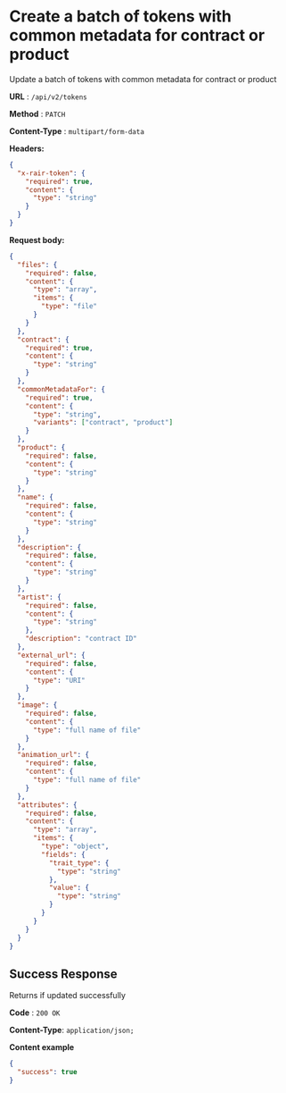 # Create a batch of tokens with common metadata for contract or product

Update a batch of tokens with common metadata for contract or product

**URL** : `/api/v2/tokens`

**Method** : `PATCH`

**Content-Type** : `multipart/form-data`

**Headers:**

```json
{
  "x-rair-token": {
    "required": true,
    "content": {
      "type": "string"
    }
  }
}
```

**Request body:**

```json
{
  "files": {
    "required": false,
    "content": {
      "type": "array",
      "items": {
        "type": "file"
      }
    }
  },
  "contract": {
    "required": true,
    "content": {
      "type": "string"
    }
  },
  "commonMetadataFor": {
    "required": true,
    "content": {
      "type": "string",
      "variants": ["contract", "product"]
    }
  },
  "product": {
    "required": false,
    "content": {
      "type": "string"
    }
  },
  "name": {
    "required": false,
    "content": {
      "type": "string"
    }
  },
  "description": {
    "required": false,
    "content": {
      "type": "string"
    }
  },
  "artist": {
    "required": false,
    "content": {
      "type": "string"
    },
    "description": "contract ID"
  },
  "external_url": {
    "required": false,
    "content": {
      "type": "URI"
    }
  },
  "image": {
    "required": false,
    "content": {
      "type": "full name of file"
    }
  },
  "animation_url": {
    "required": false,
    "content": {
      "type": "full name of file"
    }
  },
  "attributes": {
    "required": false,
    "content": {
      "type": "array",
      "items": {
        "type": "object",
        "fields": {
          "trait_type": {
            "type": "string"
          },
          "value": {
            "type": "string"
          }
        }
      }
    }
  }
}
```

## Success Response

Returns if updated successfully

**Code** : `200 OK`

**Content-Type**: `application/json;`

**Content example**

```json
{
  "success": true
}
```

